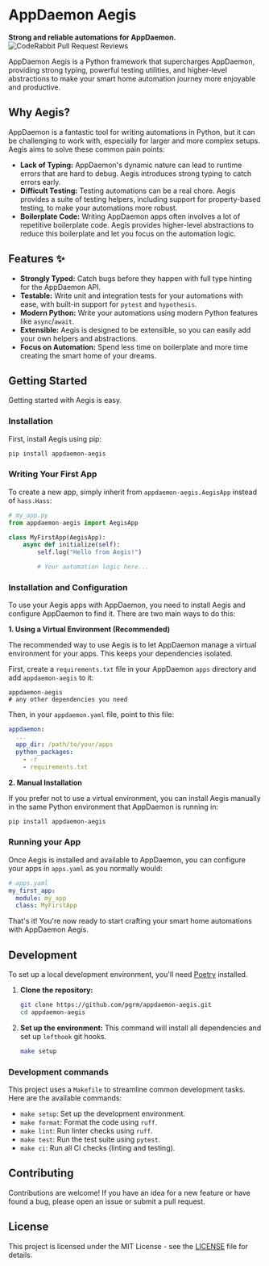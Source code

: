 # AppDaemon Aegis

**Strong and reliable automations for AppDaemon.** ![CodeRabbit Pull Request Reviews](https://img.shields.io/coderabbit/prs/github/pgrm/appdaemon-aegis?utm_source=oss&utm_medium=github&utm_campaign=pgrm%2Fappdaemon-aegis&labelColor=171717&color=FF570A&link=https%3A%2F%2Fcoderabbit.ai&label=CodeRabbit+Reviews)

AppDaemon Aegis is a Python framework that supercharges AppDaemon, providing strong typing, powerful testing utilities, and higher-level abstractions to make your smart home automation journey more enjoyable and productive.

## Why Aegis?

AppDaemon is a fantastic tool for writing automations in Python, but it can be challenging to work with, especially for larger and more complex setups. Aegis aims to solve these common pain points:

* **Lack of Typing:** AppDaemon's dynamic nature can lead to runtime errors that are hard to debug. Aegis introduces strong typing to catch errors early.
* **Difficult Testing:** Testing automations can be a real chore. Aegis provides a suite of testing helpers, including support for property-based testing, to make your automations more robust.
* **Boilerplate Code:** Writing AppDaemon apps often involves a lot of repetitive boilerplate code. Aegis provides higher-level abstractions to reduce this boilerplate and let you focus on the automation logic.

## Features ✨

* **Strongly Typed:** Catch bugs before they happen with full type hinting for the AppDaemon API.
* **Testable:** Write unit and integration tests for your automations with ease, with built-in support for `pytest` and `hypothesis`.
* **Modern Python:** Write your automations using modern Python features like `async`/`await`.
* **Extensible:** Aegis is designed to be extensible, so you can easily add your own helpers and abstractions.
* **Focus on Automation:** Spend less time on boilerplate and more time creating the smart home of your dreams.

## Getting Started

Getting started with Aegis is easy.

### Installation

First, install Aegis using pip:

```bash
pip install appdaemon-aegis
```

### Writing Your First App

To create a new app, simply inherit from `appdaemon-aegis.AegisApp` instead of `hass.Hass`:

```python
# my_app.py
from appdaemon-aegis import AegisApp

class MyFirstApp(AegisApp):
    async def initialize(self):
        self.log("Hello from Aegis!")

        # Your automation logic here...
```

### Installation and Configuration

To use your Aegis apps with AppDaemon, you need to install Aegis and configure AppDaemon to find it. There are two main ways to do this:

**1. Using a Virtual Environment (Recommended)**

The recommended way to use Aegis is to let AppDaemon manage a virtual environment for your apps. This keeps your dependencies isolated.

First, create a `requirements.txt` file in your AppDaemon `apps` directory and add `appdaemon-aegis` to it:

```
appdaemon-aegis
# any other dependencies you need
```

Then, in your `appdaemon.yaml` file, point to this file:

```yaml
appdaemon:
  ...
  app_dir: /path/to/your/apps
  python_packages:
    - -r
    - requirements.txt
```

**2. Manual Installation**

If you prefer not to use a virtual environment, you can install Aegis manually in the same Python environment that AppDaemon is running in:

```bash
pip install appdaemon-aegis
```

### Running your App

Once Aegis is installed and available to AppDaemon, you can configure your apps in `apps.yaml` as you normally would:

```yaml
# apps.yaml
my_first_app:
  module: my_app
  class: MyFirstApp
```

That's it! You're now ready to start crafting your smart home automations with AppDaemon Aegis.

## Development

To set up a local development environment, you'll need [Poetry](https://python-poetry.org/docs/#installation) installed.

1.  **Clone the repository:**
    ```bash
    git clone https://github.com/pgrm/appdaemon-aegis.git
    cd appdaemon-aegis
    ```

2.  **Set up the environment:**
    This command will install all dependencies and set up `lefthook` git hooks.
    ```bash
    make setup
    ```

### Development commands

This project uses a `Makefile` to streamline common development tasks. Here are the available commands:

*   `make setup`: Set up the development environment.
*   `make format`: Format the code using `ruff`.
*   `make lint`: Run linter checks using `ruff`.
*   `make test`: Run the test suite using `pytest`.
*   `make ci`: Run all CI checks (linting and testing).

## Contributing

Contributions are welcome! If you have an idea for a new feature or have found a bug, please open an issue or submit a pull request.

## License

This project is licensed under the MIT License - see the [LICENSE](LICENSE) file for details.
